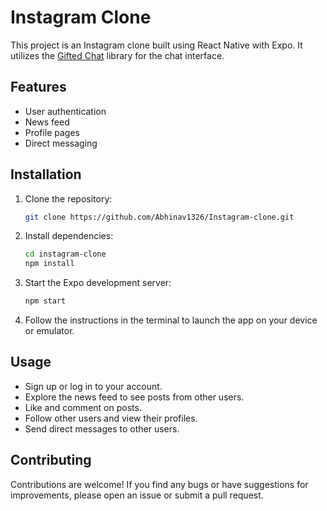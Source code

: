 # Instagram Clone

This project is an Instagram clone built using React Native with Expo. It utilizes the [Gifted Chat](https://github.com/FaridSafi/react-native-gifted-chat) library for the chat interface.

## Features

- User authentication
- News feed
- Profile pages
- Direct messaging

## Installation

1. Clone the repository:

    ```bash
    git clone https://github.com/Abhinav1326/Instagram-clone.git
    ```

2. Install dependencies:

    ```bash
    cd instagram-clone
    npm install
    ```

3. Start the Expo development server:

    ```bash
    npm start
    ```

4. Follow the instructions in the terminal to launch the app on your device or emulator.

## Usage

- Sign up or log in to your account.
- Explore the news feed to see posts from other users.
- Like and comment on posts.
- Follow other users and view their profiles.
- Send direct messages to other users.

## Contributing

Contributions are welcome! If you find any bugs or have suggestions for improvements, please open an issue or submit a pull request.
